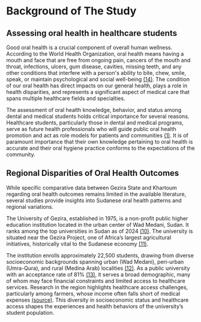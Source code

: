 <!-- markdownlint-disable MD013 -->
# Background of The Study

## Assessing oral health in healthcare students

Good oral health is a crucial component of overall human wellness. According to the World Health Organization, oral health means having a mouth and face that are free from ongoing pain, cancers of the mouth and throat, infections, ulcers, gum disease, cavities, missing teeth, and any other conditions that interfere with a person's ability to bite, chew, smile, speak, or maintain psychological and social well-being [(14)](https://www.afro.who.int/health-topics/oral-health). The condition of our oral health has direct impacts on our general health, plays a role in health disparities, and represents a significant aspect of medical care that spans multiple healthcare fields and specialties.

The assessment of oral health knowledge, behavior, and status among dental and medical students holds critical importance for several reasons. Healthcare students, particularly those in dental and medical programs, serve as future health professionals who will guide public oral health promotion and act as role models for patients and communities [(1)](https://www.dovepress.com/oral-health-knowledge-attitude-and-behavior-among-health-professions-s-peer-reviewed-fulltext-article-CCIDE). It is of paramount importance that their own knowledge pertaining to oral health is accurate and their oral hygiene practice conforms to the expectations of the community.

## Regional Disparities of Oral Health Outcomes

While specific comparative data between Gezira State and Khartoum regarding oral health outcomes remains limited in the available literature, several studies provide insights into Sudanese oral health patterns and regional variations.

The University of Gezira, established in 1975, is a non-profit public higher education institution located in the urban center of Wad Medani, Sudan. It ranks among the top universities in Sudan as of 2024  [(10)](link). The university is situated near the Gezira Project, one of Africa’s largest agricultural initiatives, historically vital to the Sudanese economy  [(11)](link).

The institution enrolls approximately 22,500 students, drawing from diverse socioeconomic backgrounds spanning urban (Wad Medani), peri-urban (Umra-Qura), and rural (Medina Arab) localities  [(12)](link). As a public university with an acceptance rate of 81%  [(13)](link), it serves a broad demographic, many of whom may face financial constraints and limited access to healthcare services. Research in the region highlights healthcare access challenges, particularly among farmers, whose income often falls short of medical expenses  [(source)](link). This diversity in socioeconomic status and healthcare access shapes the experiences and health behaviors of the university’s student population.
